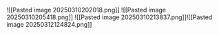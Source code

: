![[Pasted image 20250310202018.png]]
![[Pasted image 20250310205418.png]]
![[Pasted image 20250310213837.png]]![[Pasted image 20250312124824.png]]